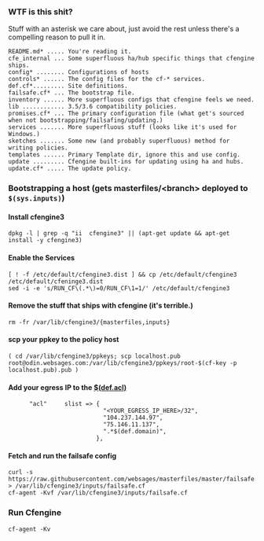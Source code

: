 ### WTF is this shit?
Stuff with an asterisk we care about, just avoid the rest unless there's a compelling reason to pull it in.
```
README.md* ..... You're reading it.
cfe_internal ... Some superfluous ha/hub specific things that cfengine ships.
config* ........ Configurations of hosts
controls* ...... The config files for the cf-* services.
def.cf*......... Site definitions.
failsafe.cf* ... The bootstrap file.
inventory ...... More superfluous configs that cfengine feels we need.
lib ............ 3.5/3.6 compatibility policies.
promises.cf* ... The primary configuration file (what get's sourced when not bootstrapping/failsafing/updating.)
services ....... More superfluous stuff (looks like it's used for Windows.)
sketches ....... Some new (and probably superfluous) method for writing policies.
templates ...... Primary Template dir, ignore this and use config.
update ......... Cfengine built-ins for updating using ha and hubs.
update.cf* ..... The update policy.
```

### Bootstrapping a host (gets masterfiles/&lt;branch&gt; deployed to ```$(sys.inputs)```)

#### Install cfengine3
```
dpkg -l | grep -q "ii  cfengine3" || (apt-get update && apt-get install -y cfengine3)
```

#### Enable the Services
```
[ ! -f /etc/default/cfengine3.dist ] && cp /etc/default/cfengine3 /etc/default/cfeninge3.dist
sed -i -e 's/RUN_CF\(.*\)=0/RUN_CF\1=1/' /etc/default/cfengine3
```

#### Remove the stuff that ships with cfengine (it's terrible.)
```
rm -fr /var/lib/cfengine3/{masterfiles,inputs}
```

#### scp your ppkey to the policy host
```
( cd /var/lib/cfengine3/ppkeys; scp localhost.pub root@odin.websages.com:/var/lib/cfengine3/ppkeys/root-$(cf-key -p localhost.pub).pub )
```
#### Add your egress IP to the [$(def.acl)](https://github.com/websages/masterfiles/blob/master/def.cf#L25-L30)
```
      "acl"     slist => {
                           "<YOUR_EGRESS_IP_HERE>/32",
                           "104.237.144.97",
                           "75.146.11.137",
                           ".*$(def.domain)",
                         },
```

#### Fetch and run the failsafe config
```
curl -s https://raw.githubusercontent.com/websages/masterfiles/master/failsafe.cf > /var/lib/cfengine3/inputs/failsafe.cf
cf-agent -Kvf /var/lib/cfengine3/inputs/failsafe.cf
```

### Run Cfengine
```
cf-agent -Kv
```

